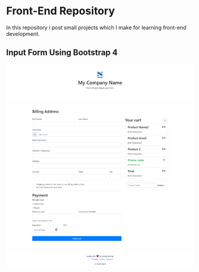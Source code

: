 # Front-End Repository
In this repository i post small projects which I make for learning front-end development. 

## Input Form Using Bootstrap 4
![Alt text](/bootstrap4_form/screenshot.png?raw=true "Optional Title")
